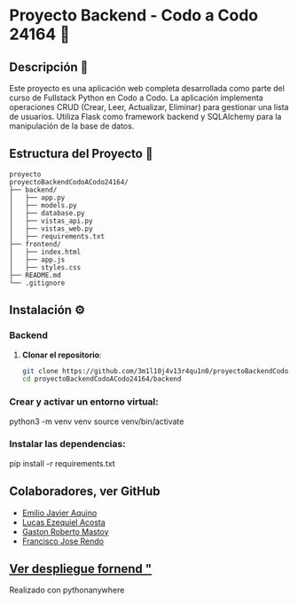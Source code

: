 # Proyecto Backend - Codo a Codo 24164 🚀

## Descripción 📄
Este proyecto es una aplicación web completa desarrollada como parte del curso de Fullstack Python en Codo a Codo. La aplicación implementa operaciones CRUD (Crear, Leer, Actualizar, Eliminar) para gestionar una lista de usuarios. Utiliza Flask como framework backend y SQLAlchemy para la manipulación de la base de datos.
## Estructura del Proyecto 📁
```
proyecto
proyectoBackendCodoACodo24164/
├── backend/
│   ├── app.py
│   ├── models.py
│   ├── database.py
│   ├── vistas_api.py
│   ├── vistas_web.py
│   ├── requirements.txt
├── frontend/
│   ├── index.html
│   ├── app.js
│   ├── styles.css
├── README.md
└── .gitignore
```

## Instalación ⚙️

### Backend
1. **Clonar el repositorio**:
   ```bash
   git clone https://github.com/3m1l10j4v13r4qu1n0/proyectoBackendCodoACodo24164.git
   cd proyectoBackendCodoACodo24164/backend
   
### Crear y activar un entorno virtual:
python3 -m venv venv
source venv/bin/activate

### Instalar las dependencias:
pip install -r requirements.txt

## Colaboradores, ver GitHub

- [Emilio Javier Aquino](https://github.com/3m1l10j4v13r4qu1n0)
- [Lucas Ezequiel Acosta](https://github.com/ALucasE)
- [Gaston Roberto Mastoy](https://github.com/gastonmastoy)
- [Francisco Jose Rendo](https://github.com/FrankRendo)
 
## [Ver despliegue fornend "](https://drkraziel.pythonanywhere.com)
  Realizado con pythonanywhere
